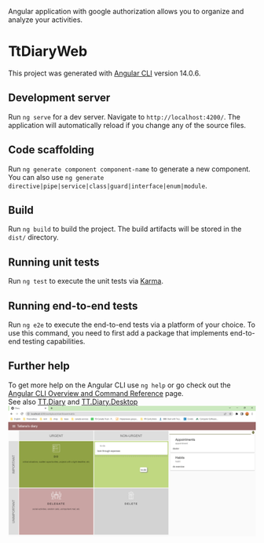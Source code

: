Angular application with google authorization allows you to organize and analyze your activities.
# TtDiaryWeb

This project was generated with [Angular CLI](https://github.com/angular/angular-cli) version 14.0.6.

## Development server

Run `ng serve` for a dev server. Navigate to `http://localhost:4200/`. The application will automatically reload if you change any of the source files.

## Code scaffolding

Run `ng generate component component-name` to generate a new component. You can also use `ng generate directive|pipe|service|class|guard|interface|enum|module`.

## Build

Run `ng build` to build the project. The build artifacts will be stored in the `dist/` directory.

## Running unit tests

Run `ng test` to execute the unit tests via [Karma](https://karma-runner.github.io).

## Running end-to-end tests

Run `ng e2e` to execute the end-to-end tests via a platform of your choice. To use this command, you need to first add a package that implements end-to-end testing capabilities.

## Further help

To get more help on the Angular CLI use `ng help` or go check out the [Angular CLI Overview and Command Reference](https://angular.io/cli) page.<br/>
See also <a href="https://github.com/TanyaPok/TT.Diary">TT.Diary</a> and <a href="https://github.com/TanyaPok/TT.Diary.Desktop">TT.Diary.Desktop</a><br/>
<img src="https://github.com/TanyaPok/TT.Diary.Web/blob/main/web.png">

